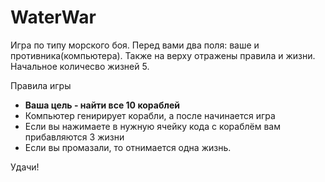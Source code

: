 # WaterWar
Игра по типу морского боя. Перед вами два поля: ваше и противника(компьютера). Также на верху отражены правила и жизни. Начальное количесво жизней 5.

 Правила игры
 
* **Ваша цель - найти все 10 кораблей**
* Компьютер генирирует корабли, а после начинается игра
* Если вы нажимаете в нужную ячейку кода с кораблём вам прибавляются 3 жизни
* Если вы промазали, то отнимается одна жизнь.

Удачи!

